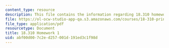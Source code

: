 ```yaml
---
content_type: resource
description: This file contains the information regarding 18.310 homework 1.
file: https://ol-ocw-studio-app-qa.s3.amazonaws.com/courses/18-310-principles-of-discrete-applied-mathematics-fall-2013/abf00d007c2ed257001d191ed3c1f98d_MIT18_310F13_Homework1.pdf
file_type: application/pdf
resourcetype: Document
title: 18.310 Homework 1
uid: abf00d00-7c2e-d257-001d-191ed3c1f98d
---
```

